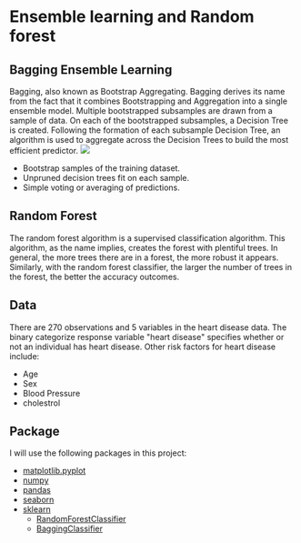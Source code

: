 # Ensemble learning and Random forest

## Bagging Ensemble Learning
Bagging, also known as Bootstrap Aggregating. Bagging derives its name from the fact that it combines Bootstrapping and Aggregation into a single ensemble model. Multiple bootstrapped subsamples are drawn from a sample of data. On each of the bootstrapped subsamples, a Decision Tree is created. Following the formation of each subsample Decision Tree, an algorithm is used to aggregate across the Decision Trees to build the most efficient predictor. 
![](https://miro.medium.com/max/1400/0*PBGJw23ud8Sp7qO4.)

* Bootstrap samples of the training dataset.
* Unpruned decision trees fit on each sample.
* Simple voting or averaging of predictions.


## Random Forest
The random forest algorithm is a supervised classification algorithm. This algorithm, as the name implies, creates the forest with plentiful trees. In general, the more trees there are in a forest, the more robust it appears. Similarly, with the random forest classifier, the larger the number of trees in the forest, the better the accuracy outcomes.

## Data
There are 270 observations and 5 variables in the heart disease data. The binary categorize response variable "heart disease" specifies whether or not an individual has heart disease. Other risk factors for heart disease include:
* Age
* Sex
* Blood Pressure
* cholestrol

## Package 
I will use the following packages in this project:
* [matplotlib.pyplot](https://matplotlib.org/stable/api/_as_gen/matplotlib.pyplot.html)
* [numpy](https://numpy.org)
* [pandas](https://pandas.pydata.org)
* [seaborn](https://seaborn.pydata.org)
* [sklearn](https://scikit-learn.org/stable/)
  * [RandomForestClassifier](https://scikit-learn.org/stable/modules/generated/sklearn.ensemble.RandomForestClassifier.html)
  * [BaggingClassifier](https://scikit-learn.org/stable/modules/generated/sklearn.ensemble.BaggingClassifier.html)
